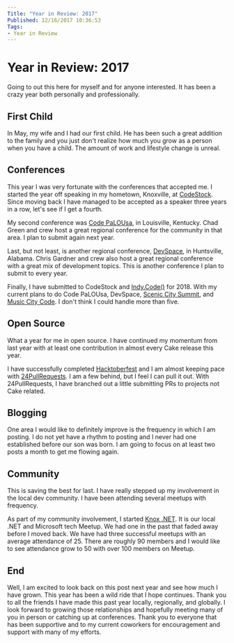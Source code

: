 ```yaml
---
Title: "Year in Review: 2017"
Published: 12/16/2017 10:36:53
Tags: 
- Year in Review
---
```

# Year in Review: 2017

Going to out this here for myself and for anyone interested. It has been a crazy year both personally and professionally.

## First Child

In May, my wife and I had our first child. He has been such a great addition to the family and you just don't realize how much you grow as a person when you have a child. The amount of work and lifestyle change is unreal.

## Conferences

This year I was very fortunate with the conferences that accepted me. I started the year off speaking in my hometown, Knoxville, at [CodeStock](http://www.codestock.org/). Since moving back I have managed to be accepted as a speaker three years in a row, let's see if I get a fourth.

My second conference was [Code PaLOUsa](http://www.codepalousa.com/), in Louisville, Kentucky. Chad Green and crew host a great regional conference for the community in that area. I plan to submit again next year.

Last, but not least, is another regional conference, [DevSpace](https://www.devspaceconf.com/), in Huntsville, Alabama. Chris Gardner and crew also host a great regional conference with a great mix of development topics. This is another conference I plan to submit to every year.

Finally, I have submitted to CodeStock and [Indy.Code()](https://indycode.amegala.com/) for 2018. With my current plans to do Code PaLOUsa, DevSpace, [Scenic City Summit](https://www.sceniccitysummit.com/), and [Music City Code](https://www.musiccitycode.com/). I don't think I could handle more than five.

## Open Source

What a year for me in open source. I have continued my momentum from last year with at least one contribution in almost every Cake release this year.

I have successfully completed [Hacktoberfest](https://hacktoberfest.digitalocean.com/) and I am almost keeping pace with [24PullRequests](https://24pullrequests.com/). I am a few behind, but I feel I can pull it out. With 24PullRequests, I have branched out a little submitting PRs to projects not Cake related.  

## Blogging

One area I would like to definitely improve is the frequency in which I am posting. I do not yet have a rhythm to posting and I never had one established before our son was born. I am going to focus on at least two posts a month to get me flowing again.

## Community

This is saving the best for last. I have really stepped up my involvement in the local dev community.  I have been attending several meetups with frequency.

As part of my community involvement, I started [Knox .NET](https://www.meetup.com/Knox-NET/). It is our local .NET and Microsoft tech Meetup. We had one in the past that faded away before I moved back. We have had three successful meetups with an average attendance of 25. There are roughly 90 members and I would like to see attendance grow to 50 with over 100 members on Meetup.

## End

Well, I am excited to look back on this post next year and see how much I have grown. This year has been a wild ride that I hope continues. Thank you to all the friends I have made this past year locally, regionally, and globally. I look forward to growing those relationships and hopefully meeting many of you in person or catching up at conferences. Thank you to everyone that has been supportive and to my current coworkers for encouragement and support with many of my efforts.